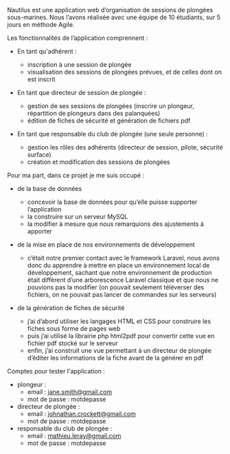 Nautilus est une application web d’organisation de sessions de plongées sous-marines. 
Nous l’avons réalisée avec une équipe de 10 étudiants, sur 5 jours en méthode Agile.

Les fonctionnalités de l’application comprennent :

- En tant qu'adhérent :
    - inscription à une session de plongée
    - visualisation des sessions de plongées prévues, et de celles dont on est inscrit

- En tant que directeur de session de plongée :
    - gestion de ses sessions de plongées (inscrire un plongeur, répartition de plongeurs dans des palanquées)
    - édition de fiches de sécurité et génération de fichiers pdf

- En tant que responsable du club de plongée (une seule personne) :
    - gestion les rôles des adhérents (directeur de session, pilote, sécurité surface)
    - création et modification des sessions de plongées

Pour ma part, dans ce projet je me suis occupé :
                
- de la base de données
    - concevoir la base de données pour qu’elle puisse supporter l’application
    - la construire sur un serveur MySQL
    - la modifier à mesure que nous remarquions des ajustements à apporter
            
- de la mise en place de nos environnements de développement
    - c’était notre premier contact avec le framework Laravel, nous avons donc du apprendre à mettre en place un environnement local de développement, sachant que notre environnement de production était différent d’une arborescence Laravel classique et que nous ne pouvions pas la modifier (on pouvait seulement téléverser des fichiers, on ne pouvait pas lancer de commandes sur les serveurs)
            
- de la génération de fiches de sécurité
    - j’ai d’abord utiliser les langages HTML et CSS pour construire les fiches sous forme de pages web
    - puis j’ai utilisé la librairie php html2pdf pour convertir cette vue en fichier pdf stocké sur le serveur
    - enfin, j’ai construit une vue permettant à un directeur de plongée d’éditer les informations de la fiche avant de la générer en pdf
        
Comptes pour tester l'application :

- plongeur :
    - email : jane.smith@gmail.com
    - mot de passe : motdepasse
- directeur de plongée :
    - email : johnathan.crockett@gmail.com
    - mot de passe : motdepasse
- responsable du club de plongée :
    - email : mathieu.leray@gmail.com
    - mot de passe : motdepasse
        